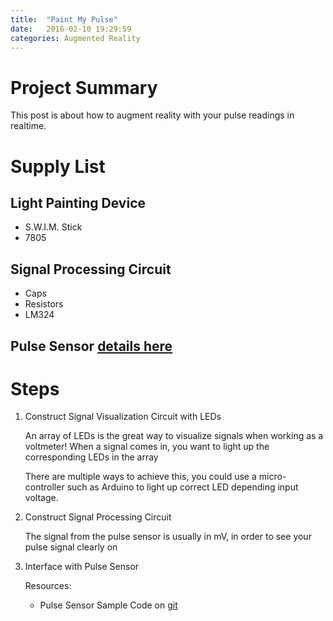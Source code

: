 ```yaml
---
title:  "Paint My Pulse"
date:   2016-02-10 19:29:59
categories: Augmented Reality
---
```


# Project Summary
This post is about how to augment reality with your pulse readings in realtime.

# Supply List

## Light Painting Device

  * S.W.I.M. Stick
  * 7805

## Signal Processing Circuit
[comment]: <> (TODO: Details need to be added)
  + Caps
  + Resistors
  + LM324

## Pulse Sensor [details here](http://pulsesensor.com/pages/code-and-guide)

# Steps

1. Construct Signal Visualization Circuit with LEDs

    An array of LEDs is the great way to visualize signals when working as a voltmeter! When a signal comes in,
    you want to light up the corresponding LEDs in the array

    There are multiple ways to achieve this, you could use a micro-controller such as Arduino to light up correct
    LED depending input voltage.

2. Construct Signal Processing Circuit

    The signal from the pulse sensor is usually in mV, in order to see your pulse signal clearly on

3. Interface with Pulse Sensor

    Resources:

    + Pulse Sensor Sample Code on [git](https://github.com/WorldFamousElectronics/PulseSensor_Amped_Arduino)
